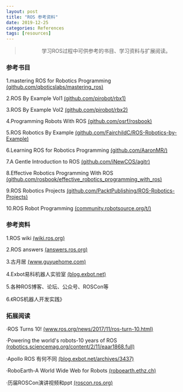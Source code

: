 ```yaml
---
layout: post
title: "ROS 参考资料"
date: 2019-12-25
categories: References
tags: [resources]
---
```


><center>学习ROS过程中可供参考的书目、学习资料与扩展阅读。</center> 

<!--more-->

### 参考书目

1.mastering ROS for Robotics Programming [(github.com/qboticslabs/mastering_ros)](https://github.com/qboticslabs/mastering_ros) 

2.ROS By Example Vol1 [(github.com/pirobot/rbx1)](https://github.com/pirobot/rbx1) 

3.ROS By Example Vol2 [(github.com/pirobot/rbx2)](https://github.com/pirobot/rbx2) 

4.Programming Robots With ROS [(github.com/osrf/rosbook)](https://github.com/osrf/rosbook) 

5.ROS Robotics By Example [(github.com/FairchildC/ROS-Robotics-by-Example)](https://github.com/FairchildC/ROS-Robotics-by-Example) 

6.Learning ROS for Robotics Programming [(github.com/AaronMR/)](https://github.com/AaronMR/Learning_ROS_for_Robotics_Programming_2nd_edition) 

7.A Gentle Introduction to ROS [(github.com/iNewCOS/agitr)](https://github.com/iNewCOS/agitr) 

8.Effective Robotics Programming With ROS [(github.com/rosbook/effective_robotics_programming_with_ros)](https://github.com/rosbook/effective_robotics_programming_with_ros)

9.ROS Robotics Projects [(github.com/PacktPublishing/ROS-Robotics-Projects)](https://github.com/PacktPublishing/ROS-Robotics-Projects)  

10.ROS Robot Programming [(community.robotsource.org/t/)](https://community.robotsource.org/t/download-the-ros-robot-programming-book-for-free/51)


### 参考资料

1.ROS wiki [(wiki.ros.org)](https://wiki.ros.org)

2.ROS answers [(answers.ros.org)](https://answers.ros.org)

3.古月居 [(www.guyuehome.com)](https://www.guyuehome.com)

4.Exbot易科机器人实验室 [(blog.exbot.net)](https://blog.exbot.net)

5.各种ROS博客、论坛、公众号、ROSCon等

6.《ROS机器人开发实践》

### 拓展阅读

·ROS Turns 10!
[(www.ros.org/news/2017/11/ros-turn-10.html)](https://www.ros.org/news/2017/11/ros-turn-10.html)

·Powering the world's robots-10 years of ROS
[(robotics.sciencemag.org/content/2/11/eaar1868.full)](https://robotics.sciencemag.org/content/2/11/eaar1868.full)

·Apollo ROS 有何不同
[(blog.exbot.net/archives/3437)](https://blog.exbot.net/archives/3437)

·RoboEarth-A World Wide Web for Robots
[(roboearth.ethz.ch)](https://roboearth.ethz.ch)

·历届ROSCon演讲视频和ppt
[(roscon.ros.org)](https://roscon.ros.org)